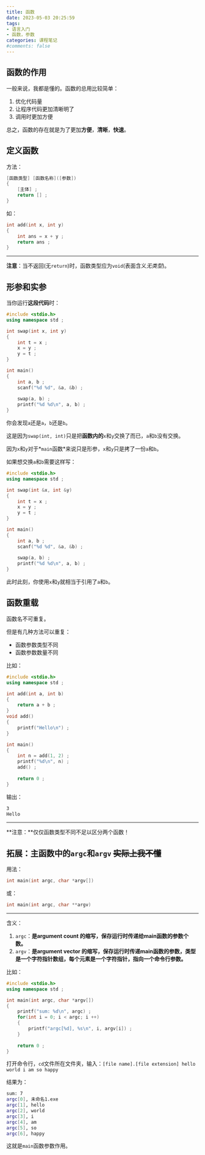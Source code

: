 ```yaml
---
title: 函数
date: 2023-05-03 20:25:59
tags:
- 语言入门
- 函数，参数
categories: 课程笔记
#comments: false
---
```


## 函数的作用

一般来说，我都是懂的。函数的总用比较简单：

1. 优化代码量
2. 让程序代码更加清晰明了
3. 调用时更加方便

总之，函数的存在就是为了更加**方便**，**清晰**，**快速**。

<!--more-->

## 定义函数

方法：

```cpp
[函数类型] [函数名称]([参数])
{
    [主体] ;
    return [] ;
}
```

如：

```cpp
int add(int x, int y)
{
    int ans = x + y ;
    return ans ;
}
```

----------

**注意**：当不返回(无`return`)时，函数类型应为`void`(表面含义*无类型*)。

## 形参和实参

当你运行**这段代码**时：

```cpp
#include <stdio.h>
using namespace std ;

int swap(int x, int y)
{
    int t = x ;
    x = y ;
    y = t ;
}

int main()
{
    int a, b ;
    scanf("%d %d", &a, &b) ;
    
    swap(a, b) ;
    printf("%d %d\n", a, b) ;
}
```

你会发现`a`还是`a`，`b`还是`b`。

这是因为`swap(int, int)`只是把**函数内的**`x`和`y`交换了而已，`a`和`b`没有交换。

因为`x`和`y`对于*`main`函数*来说只是形参，`x`和`y`只是拷了一份`a`和`b`。

如果想交换`a`和`b`需要这样写：

```cpp
#include <stdio.h>
using namespace std ;

int swap(int &x, int &y)
{
    int t = x ;
    x = y ;
    y = t ;
}

int main()
{
    int a, b ;
    scanf("%d %d", &a, &b) ;
    
    swap(a, b) ;
    printf("%d %d\n", a, b) ;
}
```

此时此刻，你使用`x`和`y`就相当于引用了`a`和`b`。

## 函数重载

函数名不可重复。

但是有几种方法可以重复：

- 函数参数类型不同
- 函数参数数量不同

比如：

```cpp
#include <stdio.h>
using namespace std ;

int add(int a, int b)
{
    return a + b ;
}
void add()
{
    printf("Hello\n") ;
}

int main()
{
    int n = add(1, 2) ;
    printf("%d\n", n) ;
    add() ;
    
    return 0 ;
}
```

输出：

```markdown
3
Hello
```

----------

**注意：**仅仅函数类型不同不足以区分两个函数！

## 拓展：主函数中的`argc`和`argv` ~~实际上我不懂~~

用法：

```cpp
int main(int argc, char *argv[])
```

或：

```cpp
int main(int argc, char **argv)
```

----------

含义：

1. `argc`：**是argument count 的缩写，保存运行时传递给main函数的参数个数。**
2. `argv`：**是argument vector 的缩写，保存运行时传递main函数的参数，类型是一个字符指针数组，每个元素是一个字符指针，指向一个命令行参数。**

比如：

```cpp
#include <stdio.h>
using namespace std ;

int main(int argc, char *argv[])
{
	printf("sum: %d\n", argc) ;
	for(int i = 0; i < argc; i ++)
	{
		printf("argc[%d], %s\n", i, argv[i]) ;
	}
	
	return 0 ;
}
```

打开命令行，`cd`文件所在文件夹，输入：`[file name].[file extension] hello world i am so happy`

结果为：

```bash
sum: 7
argc[0], 未命名1.exe
argc[1], hello
argc[2], world
argc[3], i
argc[4], am
argc[5], so
argc[6], happy
```

这就是`main`函数参数作用。